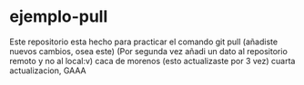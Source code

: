 # ejemplo-pull
Este repositorio esta hecho para practicar el comando git pull
(añadiste nuevos cambios, osea este)
(Por segunda vez añadi un dato al repositorio remoto y no al local:v)
caca de morenos (esto actualizaste por 3 vez)
cuarta actualizacion, GAAA
